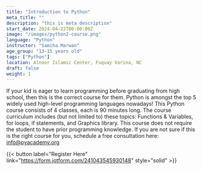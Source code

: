 ```yaml
---
title: "Introduction to Python"
meta_title: ""
description: "this is meta description"
start_date: 2024-04-22T00:00:00Z
image: "/images/python2-course.png"
language: "Python"
instructor: "Samiha Marwan"
age_group: "13-15 years old"
tags: ["Python"]
location: Alnoor Islamic Center, Fuquay Varina, NC
draft: false
weight: 1
---
```


If your kid is eager to learn programming before graduating from high school, then this is the correct course for them. Python is amongst the top 5 widely used high-level programming languages nowadays! 
This Python course consists of 4 classes, each is 90 minutes long. The course curriculum includes (but not limited to) these topics: Functions & Variables, for loops, if statements, and Graphics library. This course does not require the student to have prior programming knowledge. If you are not sure if this is the right course for you, schedule a free consultation here: info@pyacademy.org


{{< button label="Register Here" link="https://form.jotform.com/241043545930148" style="solid" >}}